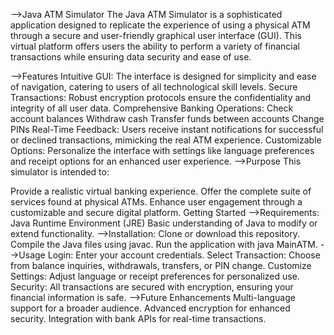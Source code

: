   -->Java ATM Simulator
The Java ATM Simulator is a sophisticated application designed to replicate the experience of using a physical ATM through a secure and user-friendly graphical user interface (GUI). This virtual platform offers users the ability to perform a variety of financial transactions while ensuring data security and ease of use.

-->Features
Intuitive GUI: The interface is designed for simplicity and ease of navigation, catering to users of all technological skill levels.
Secure Transactions: Robust encryption protocols ensure the confidentiality and integrity of all user data.
Comprehensive Banking Operations:
Check account balances
Withdraw cash
Transfer funds between accounts
Change PINs
Real-Time Feedback: Users receive instant notifications for successful or declined transactions, mimicking the real ATM experience.
Customizable Options: Personalize the interface with settings like language preferences and receipt options for an enhanced user experience.
-->Purpose
This simulator is intended to:

Provide a realistic virtual banking experience.
Offer the complete suite of services found at physical ATMs.
Enhance user engagement through a customizable and secure digital platform.
Getting Started
-->Requirements:
Java Runtime Environment (JRE)
Basic understanding of Java to modify or extend functionality.
-->Installation:
Clone or download this repository.
Compile the Java files using javac.
Run the application with java MainATM.
-->Usage
Login: Enter your account credentials.
Select Transaction: Choose from balance inquiries, withdrawals, transfers, or PIN change.
Customize Settings: Adjust language or receipt preferences for personalized use.
Security: All transactions are secured with encryption, ensuring your financial information is safe.
-->Future Enhancements
Multi-language support for a broader audience.
Advanced encryption for enhanced security.
Integration with bank APIs for real-time transactions.
